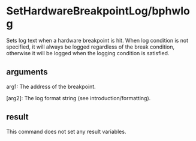 # SetHardwareBreakpointLog/bphwlog

Sets log text when a hardware breakpoint is hit. When log condition is not specified, it will always be logged regardless of the break condition, otherwise it will be logged when the logging condition is satisfied.

## arguments

arg1: The address of the breakpoint.

\[arg2\]: The log format string (see introduction/formatting).

## result

This command does not set any result variables.
